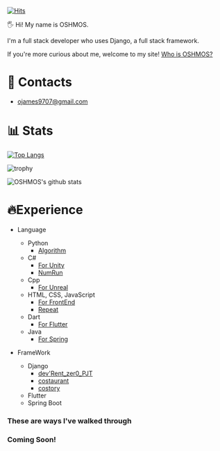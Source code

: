 [![Hits](https://hits.seeyoufarm.com/api/count/incr/badge.svg?url=https%3A%2F%2Fgithub.com%2FOSHMOS&count_bg=%2379C83D&title_bg=%23555555&icon=&icon_color=%23E7E7E7&title=hits&edge_flat=false)](https://hits.seeyoufarm.com)

🖐 Hi! My name is OSHMOS.

I'm a full stack developer who uses Django, a full stack framework.

If you're more curious about me, welcome to my site!
[Who is OSHMOS?](https://oshmos.github.io/)

# 📩 Contacts


- ojames9707@gmail.com

# 📊 Stats
[![Top Langs](https://github-readme-stats.vercel.app/api/top-langs/?username=OSHMOS)](https://github.com/anuraghazra/github-readme-stats)

![trophy](https://github-profile-trophy.vercel.app/?username=OSHMOS)

![OSHMOS's github stats](https://github-readme-stats.vercel.app/api?username=OSHMOS&show_icons=true)


# 🔥Experience


- Language


    - Python
        - [Algorithm](https://github.com/OSHMOS/Python_)
    - C#
        - [For Unity](https://github.com/OSHMOS/.NET)
        - [NumRun](https://github.com/OSHMOS/01_NumRun_with_no_func_by_oshmos)
    - Cpp
        - [For Unreal](https://github.com/OSHMOS/Cpp_)
    - HTML, CSS, JavaScript
        - [For FrontEnd](https://github.com/OSHMOS/JavaScript_)
        - [Repeat](https://github.com/OSHMOS/JavaScript_Repeat)
    - Dart
        - [For Flutter](https://github.com/OSHMOS/Dart_)
    - Java
        - [For Spring](https://github.com/OSHMOS/JAVA_)

- FrameWork
    - Django
        - [dev'Rent_zer0_PJT](https://github.com/OSHMOS/devRent_zer0_PJT)
        - [costaurant](https://github.com/OSHMOS/Codeit_Django)
        - [costory](https://github.com/OSHMOS/Codeit_Django_2nd)
    - Flutter
    - Spring Boot

### These are ways I've walked through
### Coming Soon!
<!-- <img src ="https://encrypted-tbn0.gstatic.com/images?q=tbn:ANd9GcTc46MZEX4mKnOndJ3VJlE-l_vRPyWnu8Dh-Q&usqp=CAU" width="100%" height="62.5%"> -->

<!--
**OSHMOS/OSHMOS** is a ✨ _special_ ✨ repository because its `README.md` (this file) appears on your GitHub profile.

Here are some ideas to get you started:

- 🔭 I’m currently working on ...
- 🌱 I’m currently learning ...
- 👯 I’m looking to collaborate on ...
- 🤔 I’m looking for help with ...
- 💬 Ask me about ...
- 📫 How to reach me: ...
- 😄 Pronouns: ...
- ⚡ Fun fact: ...
-->
